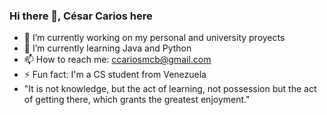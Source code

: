 ### Hi there 👋, César Carios here

- 🔭 I’m currently working on my personal and university proyects
- 🌱 I’m currently learning Java and Python
- 📫 How to reach me: ccariosmcb@gmail.com
- ⚡ Fun fact: I'm a CS student from Venezuela
- "It is not knowledge, but the act of learning, not possession but the act of getting there, which grants the greatest enjoyment."
